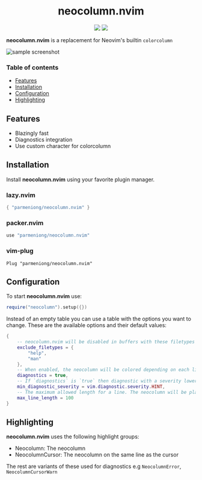 <div align="center">
    <h1>neocolumn.nvim</h1>
    <img src="https://img.shields.io/badge/version-v1.0.0-8A2BE2" />
    <img src="https://img.shields.io/badge/license-MIT-blue" />
</div>

**neocolumn.nvim** is a replacement for Neovim's builtin `colorcolumn`

![sample screenshot](https://github.com/user-attachments/assets/cbe0e6c8-ce19-4dbf-b34f-f769774a1d94)

### Table of contents

* [Features](#features)
* [Installation](#installation)
* [Configuration](#configuration)
* [Highlighting](#highlighting)

## Features

* Blazingly fast
* Diagnostics integration
* Use custom character for colorcolumn

## Installation

Install **neocolumn.nvim** using your favorite plugin manager.

### lazy.nvim

```lua
{ "parmeniong/neocolumn.nvim" }
```

### packer.nvim

```lua
use "parmeniong/neocolumn.nvim"
```

### vim-plug

```vim
Plug "parmeniong/neocolumn.nvim"
```

## Configuration

To start **neocolumn.nvim** use:

```lua
require("neocolumn").setup({})
```

Instead of an empty table you can use a table with the options you want to change.
These are the available options and their default values:

```lua
{
    -- neocolumn.nvim will be disabled in buffers with these filetypes
    exclude_filetypes = {
        "help",
        "man"
    },
    -- When enabled, the neocolumn will be colored depending on each line's diagnostics
    diagnostics = true,
    -- If `diagnostics` is `true` then diagnostic with a severity lower than this will be ignored
    min_diagnostic_severity = vim.diagnostic.severity.HINT,
    -- The maximum allowed length for a line. The neocolumn will be placed one column to the right
    max_line_length = 100
}
```

## Highlighting

**neocolumn.nvim** uses the following highlight groups:

* Neocolumn: The neocolumn
* NeocolumnCursor: The neocolumn on the same line as the cursor

The rest are variants of these used for diagnostics e.g `NeocolumnError`, `NeocolumnCursorWarn`
